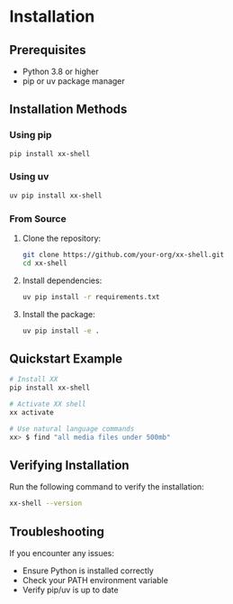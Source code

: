 # Installation

## Prerequisites
- Python 3.8 or higher
- pip or uv package manager

## Installation Methods

### Using pip
```bash
pip install xx-shell
```

### Using uv
```bash
uv pip install xx-shell
```

### From Source
1. Clone the repository:
   ```bash
   git clone https://github.com/your-org/xx-shell.git
   cd xx-shell
   ```

2. Install dependencies:
   ```bash
   uv pip install -r requirements.txt
   ```

3. Install the package:
   ```bash
   uv pip install -e .
   ```

## Quickstart Example
```bash
# Install XX
pip install xx-shell

# Activate XX shell
xx activate

# Use natural language commands
xx> $ find "all media files under 500mb"
```

## Verifying Installation
Run the following command to verify the installation:
```bash
xx-shell --version
```

## Troubleshooting
If you encounter any issues:
- Ensure Python is installed correctly
- Check your PATH environment variable
- Verify pip/uv is up to date
